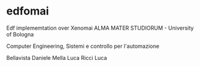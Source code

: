 edfomai
=======

Edf implememtation over Xenomai
ALMA MATER STUDIORUM - University of Bologna

Computer Engineering, Sistemi e controllo per l'automazione

Bellavista Daniele
Mella Luca
Ricci Luca